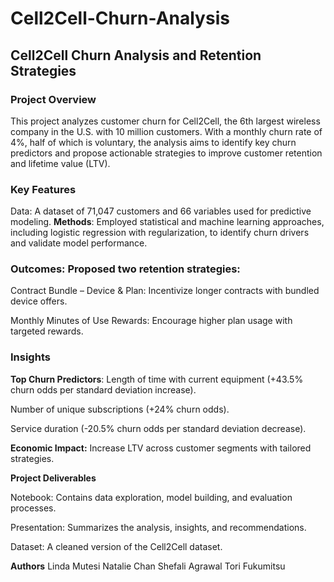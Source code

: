 # Cell2Cell-Churn-Analysis
## Cell2Cell Churn Analysis and Retention Strategies
### Project Overview
This project analyzes customer churn for Cell2Cell, the 6th largest wireless company in the U.S. with 10 million customers. With a monthly churn rate of 4%, half of which is voluntary, the analysis aims to identify key churn predictors and propose actionable strategies to improve customer retention and lifetime value (LTV).

### Key Features
Data: A dataset of 71,047 customers and 66 variables used for predictive modeling.
**Methods**: Employed statistical and machine learning approaches, including logistic regression with regularization, to identify churn drivers and validate model performance.
### Outcomes: Proposed two retention strategies:

Contract Bundle – Device & Plan: Incentivize longer contracts with bundled device offers.

Monthly Minutes of Use Rewards: Encourage higher plan usage with targeted rewards.

### Insights
**Top Churn Predictors**:
Length of time with current equipment (+43.5% churn odds per standard deviation increase).

Number of unique subscriptions (+24% churn odds).

Service duration (-20.5% churn odds per standard deviation decrease).

**Economic Impact:**
Increase LTV across customer segments with tailored strategies.

**Project Deliverables**

Notebook: Contains data exploration, model building, and evaluation processes.

Presentation: Summarizes the analysis, insights, and recommendations.

Dataset:  A cleaned version of the Cell2Cell dataset.

**Authors**
Linda Mutesi
Natalie Chan
Shefali Agrawal
Tori Fukumitsu
